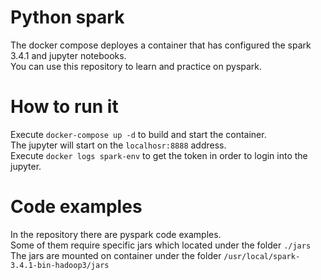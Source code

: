 # Python spark
The docker compose deployes a container that has configured the spark 3.4.1 and jupyter notebooks. \
You can use this repository to learn and practice on pyspark.


# How to run it
Execute `docker-compose up -d` to build and start the container. \
The jupyter will start on the `localhosr:8888` address. \
Execute `docker logs spark-env` to get the token in order to login into the jupyter.

# Code examples
In the repository there are pyspark code examples. \
Some of them require specific jars which located under the folder `./jars` \
The jars are mounted on container under the folder `/usr/local/spark-3.4.1-bin-hadoop3/jars`

